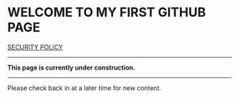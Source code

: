 # WELCOME TO MY FIRST GITHUB PAGE

[SECURITY POLICY](/website/SECURITY.md)

----------

**This page is currently under construction.**

----------

Please check back in at a later time for new content.
